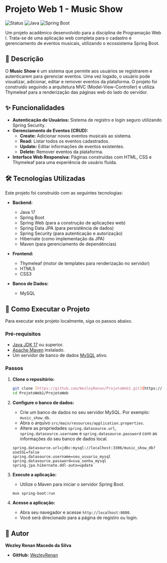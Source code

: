 # Projeto Web 1 - Music Show

![Status](https://img.shields.io/badge/status-conclu%C3%ADdo-green)
![Java](https://img.shields.io/badge/Java-17-blue)
![Spring Boot](https://img.shields.io/badge/Spring%20Boot-3.x-brightgreen)

Um projeto acadêmico desenvolvido para a disciplina de Programação Web I. Trata-se de uma aplicação web completa para o cadastro e gerenciamento de eventos musicais, utilizando o ecossistema Spring Boot.

## 📜 Descrição

O **Music Show** é um sistema que permite aos usuários se registrarem e autenticarem para gerenciar eventos. Uma vez logado, o usuário pode visualizar, adicionar, editar e remover eventos da plataforma. O projeto foi construído seguindo a arquitetura MVC (Model-View-Controller) e utiliza Thymeleaf para a renderização das páginas web do lado do servidor.

## ✨ Funcionalidades

-   **Autenticação de Usuários:** Sistema de registro e login seguro utilizando Spring Security.
-   **Gerenciamento de Eventos (CRUD):**
    -   **Create:** Adicionar novos eventos musicais ao sistema.
    -   **Read:** Listar todos os eventos cadastrados.
    -   **Update:** Editar informações de eventos existentes.
    -   **Delete:** Remover eventos da plataforma.
-   **Interface Web Responsiva:** Páginas construídas com HTML, CSS e Thymeleaf para uma experiência de usuário fluida.

## 🛠️ Tecnologias Utilizadas

Este projeto foi construído com as seguintes tecnologias:

-   **Backend:**
    -   Java 17
    -   Spring Boot
    -   Spring Web (para a construção de aplicações web)
    -   Spring Data JPA (para persistência de dados)
    -   Spring Security (para autenticação e autorização)
    -   Hibernate (como implementação da JPA)
    -   Maven (para gerenciamento de dependências)

-   **Frontend:**
    -   Thymeleaf (motor de templates para renderização no servidor)
    -   HTML5
    -   CSS3

-   **Banco de Dados:**
    -   MySQL

## 🚀 Como Executar o Projeto

Para executar este projeto localmente, siga os passos abaixo.

### Pré-requisitos

-   [Java JDK 17](https://www.oracle.com/java/technologies/javase/jdk17-archive-downloads.html) ou superior.
-   [Apache Maven](https://maven.apache.org/download.cgi) instalado.
-   Um servidor de banco de dados [MySQL](https://dev.mysql.com/downloads/mysql/) ativo.

### Passos

1.  **Clone o repositório:**
    ```bash
    git clone [https://github.com/WezleyRenan/ProjetoWeb1.git](https://github.com/WezleyRenan/ProjetoWeb1.git)
    cd ProjetoWeb1/ProjetoWeb
    ```

2.  **Configure o banco de dados:**
    -   Crie um banco de dados no seu servidor MySQL. Por exemplo: `music_show_db`.
    -   Abra o arquivo `src/main/resources/application.properties`.
    -   Altere as propriedades `spring.datasource.url`, `spring.datasource.username` e `spring.datasource.password` com as informações do seu banco de dados local.

    ```properties
    spring.datasource.url=jdbc:mysql://localhost:3306/music_show_db?useSSL=false
    spring.datasource.username=seu_usuario_mysql
    spring.datasource.password=sua_senha_mysql
    spring.jpa.hibernate.ddl-auto=update
    ```

3.  **Execute a aplicação:**
    -   Utilize o Maven para iniciar o servidor Spring Boot.
    ```bash
    mvn spring-boot:run
    ```

4.  **Acesse a aplicação:**
    -   Abra seu navegador e acesse `http://localhost:8080`.
    -   Você será direcionado para a página de registro ou login.

## 👤 Autor

**Wezley Renan Macedo da Silva**

-   **GitHub:** [WezleyRenan](https://github.com/WezleyRenan)
